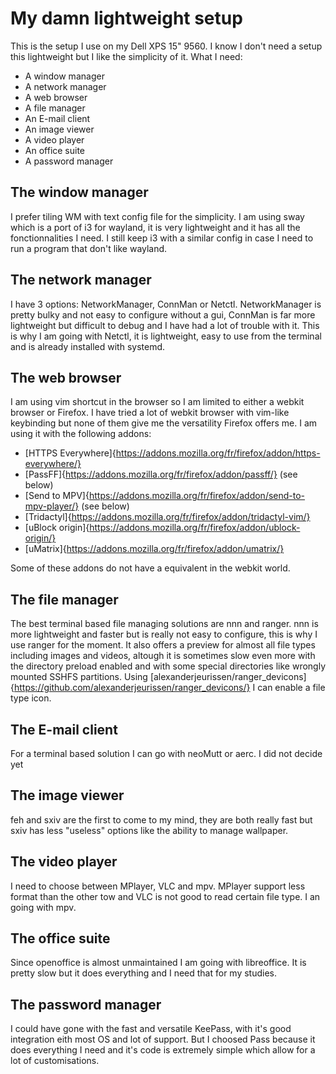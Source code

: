 # My damn lightweight setup
This is the setup I use on my Dell XPS 15" 9560. I know I don't need a setup this lightweight but I like the simplicity of it.
What I need:
- A window manager
- A network manager
- A web browser
- A file manager
- An E-mail client
- An image viewer
- A video player
- An office suite
- A password manager

## The window manager
I prefer tiling WM with text config file for the simplicity. I am using sway which is a port of i3 for wayland, it is very lightweight and it has all the fonctionnalities I need. I still keep i3 with a similar config in case I need to run a program that don't like wayland.

## The network manager
I have 3 options: NetworkManager, ConnMan or Netctl. NetworkManager is pretty bulky and not easy to configure without a gui, ConnMan is far more lightweight but difficult to debug and I have had a lot of trouble with it. This is why I am going with Netctl, it is lightweight, easy to use from the terminal and is already installed with systemd.

## The web browser
I am using vim shortcut in the browser so I am limited to either a webkit browser or Firefox. I have tried a lot of webkit browser with vim-like keybinding but none of them give me the versatility Firefox offers me. I am using it with the following addons:
- [HTTPS Everywhere]{https://addons.mozilla.org/fr/firefox/addon/https-everywhere/}
- [PassFF]{https://addons.mozilla.org/fr/firefox/addon/passff/} (see below)
- [Send to MPV]{https://addons.mozilla.org/fr/firefox/addon/send-to-mpv-player/} (see below)
- [Tridactyl]{https://addons.mozilla.org/fr/firefox/addon/tridactyl-vim/}
- [uBlock origin]{https://addons.mozilla.org/fr/firefox/addon/ublock-origin/}
- [uMatrix]{https://addons.mozilla.org/fr/firefox/addon/umatrix/}

Some of these addons do not have a equivalent in the webkit world.

## The file manager
The best terminal based file managing solutions are nnn and ranger. nnn is more lightweight and faster but is really not easy to configure, this is why I use ranger for the moment.
It also offers a preview for almost all file types including images and videos, altough it is sometimes slow even more with the directory preload enabled and with some special directories like wrongly mounted SSHFS partitions.
Using [alexanderjeurissen/ranger_devicons]{https://github.com/alexanderjeurissen/ranger_devicons/} I can enable a file type icon.

## The E-mail client
For a terminal based solution I can go with neoMutt or aerc. I did not decide yet

## The image viewer
feh and sxiv are the first to come to my mind, they are both really fast but sxiv has less "useless" options like the ability to manage wallpaper. 

## The video player
I need to choose between MPlayer, VLC and mpv. MPlayer support less format than the other tow and VLC is not good to read certain file type. I an going with mpv.

## The office suite
Since openoffice is almost unmaintained I am going with libreoffice. It is pretty slow but it does everything and I need that for my studies.

## The password manager
I could have gone with the fast and versatile KeePass, with it's good integration eith most OS and lot of support. But I choosed Pass because it does everything I need and it's code is extremely simple which allow for a lot of customisations.
